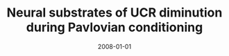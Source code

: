 ---
title: "Neural substrates of UCR diminution during Pavlovian conditioning"
date: 2008-01-01
authors_string: J. Dunsmoor, Peter Bandettini, D. Knight
authors:
   - J. Dunsmoor
   - Peter Bandettini
   - D. Knight
author_ids:
   - joseph_dunsmoor
   - peter_bandettini
   - david_knight
journal: 'NeuroImage'
volume: 40
issue: 
pages: 811-817
book_title: ''
publisher: 'Elsevier'
abstract: ''
project_id: 
paper_url: 
doi: 
data_loc: ''
code_loc: ''
file: '/assets/publications//assets/publications/'
file_name: '/assets/publications/'
type: journal_article
pub_str: ' (2008) NeuroImage 40: 811-817'
layout: publication 
---